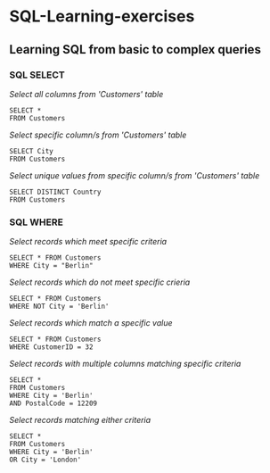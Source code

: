 # SQL-Learning-exercises
## Learning SQL from basic to complex queries
### SQL SELECT

*Select all columns from 'Customers' table*
```
SELECT *
FROM Customers
```

*Select specific column/s from 'Customers' table*
```
SELECT City
FROM Customers
```

*Select unique values from specific column/s from 'Customers' table*
```
SELECT DISTINCT Country
FROM Customers
```

### SQL WHERE

*Select records which meet specific criteria*
```
SELECT * FROM Customers
WHERE City = "Berlin"
```

*Select records which do not meet specific crieria*
```
SELECT * FROM Customers
WHERE NOT City = 'Berlin'
```

*Select records which match a specific value*
```
SELECT * FROM Customers
WHERE CustomerID = 32
```

*Select records with multiple columns matching specific criteria*
```
SELECT *
FROM Customers
WHERE City = 'Berlin'
AND PostalCode = 12209
 ```
 
 *Select records matching either criteria*
 ```
 SELECT *
 FROM Customers
 WHERE City = 'Berlin'
 OR City = 'London'
```
